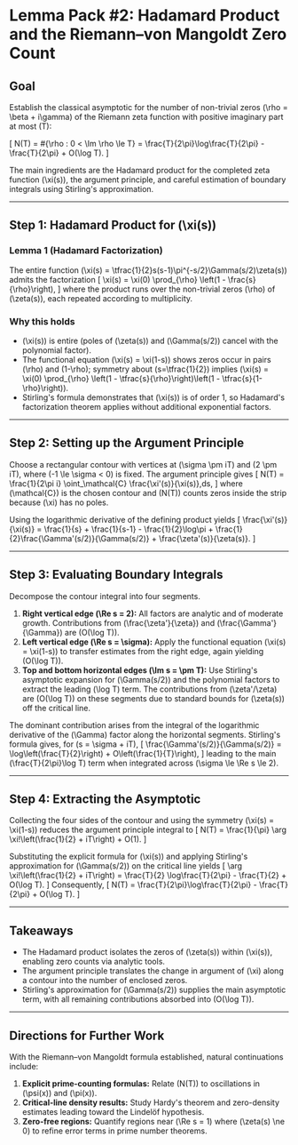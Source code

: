 # Lemma Pack #2: Hadamard Product and the Riemann–von Mangoldt Zero Count

## Goal

Establish the classical asymptotic for the number of non-trivial zeros \(\rho = \beta + i\gamma\) of the Riemann zeta function with positive imaginary part at most \(T\):

\[
N(T) = \#\{\rho : 0 < \Im \rho \le T\} = \frac{T}{2\pi}\log\frac{T}{2\pi} - \frac{T}{2\pi} + O(\log T).
\]

The main ingredients are the Hadamard product for the completed zeta function \(\xi(s)\), the argument principle, and careful estimation of boundary integrals using Stirling's approximation.

---

## Step 1: Hadamard Product for \(\xi(s)\)

### Lemma 1 (Hadamard Factorization)
The entire function \(\xi(s) = \tfrac{1}{2}s(s-1)\pi^{-s/2}\Gamma(s/2)\zeta(s)\) admits the factorization
\[
\xi(s) = \xi(0) \prod_{\rho} \left(1 - \frac{s}{\rho}\right),
\]
where the product runs over the non-trivial zeros \(\rho\) of \(\zeta(s)\), each repeated according to multiplicity.

### Why this holds

- \(\xi(s)\) is entire (poles of \(\zeta(s)\) and \(\Gamma(s/2)\) cancel with the polynomial factor).
- The functional equation \(\xi(s) = \xi(1-s)\) shows zeros occur in pairs \(\rho\) and \(1-\rho\); symmetry about \(s=\tfrac{1}{2}\) implies \(\xi(s) = \xi(0) \prod_{\rho} \left(1 - \tfrac{s}{\rho}\right)\left(1 - \tfrac{s}{1-\rho}\right)\).
- Stirling's formula demonstrates that \(\xi(s)\) is of order 1, so Hadamard's factorization theorem applies without additional exponential factors.

---

## Step 2: Setting up the Argument Principle

Choose a rectangular contour with vertices at \(\sigma \pm iT\) and \(2 \pm iT\), where \(-1 \le \sigma < 0\) is fixed. The argument principle gives
\[
N(T) = \frac{1}{2\pi i} \oint_\mathcal{C} \frac{\xi'(s)}{\xi(s)}\,ds,
\]
where \(\mathcal{C}\) is the chosen contour and \(N(T)\) counts zeros inside the strip because \(\xi\) has no poles.

Using the logarithmic derivative of the defining product yields
\[
\frac{\xi'(s)}{\xi(s)} = \frac{1}{s} + \frac{1}{s-1} - \frac{1}{2}\log\pi + \frac{1}{2}\frac{\Gamma'(s/2)}{\Gamma(s/2)} + \frac{\zeta'(s)}{\zeta(s)}.
\]

---

## Step 3: Evaluating Boundary Integrals

Decompose the contour integral into four segments.

1. **Right vertical edge \(\Re s = 2\):** All factors are analytic and of moderate growth. Contributions from \(\frac{\zeta'}{\zeta}\) and \(\frac{\Gamma'}{\Gamma}\) are \(O(\log T)\).
2. **Left vertical edge \(\Re s = \sigma\):** Apply the functional equation \(\xi(s) = \xi(1-s)\) to transfer estimates from the right edge, again yielding \(O(\log T)\).
3. **Top and bottom horizontal edges \(\Im s = \pm T\):** Use Stirling's asymptotic expansion for \(\Gamma(s/2)\) and the polynomial factors to extract the leading \(\log T\) term. The contributions from \(\zeta'/\zeta\) are \(O(\log T)\) on these segments due to standard bounds for \(\zeta(s)\) off the critical line.

The dominant contribution arises from the integral of the logarithmic derivative of the \(\Gamma\) factor along the horizontal segments. Stirling's formula gives, for \(s = \sigma + iT\),
\[
\frac{\Gamma'(s/2)}{\Gamma(s/2)} = \log\left(\frac{T}{2}\right) + O\left(\frac{1}{T}\right),
\]
leading to the main \(\frac{T}{2\pi}\log T\) term when integrated across \(\sigma \le \Re s \le 2\).

---

## Step 4: Extracting the Asymptotic

Collecting the four sides of the contour and using the symmetry \(\xi(s) = \xi(1-s)\) reduces the argument principle integral to
\[
N(T) = \frac{1}{\pi} \arg \xi\!\left(\frac{1}{2} + iT\right) + O(1).
\]

Substituting the explicit formula for \(\xi(s)\) and applying Stirling's approximation for \(\Gamma(s/2)\) on the critical line yields
\[
\arg \xi\!\left(\frac{1}{2} + iT\right) = \frac{T}{2} \log\frac{T}{2\pi} - \frac{T}{2} + O(\log T).
\]
Consequently,
\[
N(T) = \frac{T}{2\pi}\log\frac{T}{2\pi} - \frac{T}{2\pi} + O(\log T).
\]

---

## Takeaways

- The Hadamard product isolates the zeros of \(\zeta(s)\) within \(\xi(s)\), enabling zero counts via analytic tools.
- The argument principle translates the change in argument of \(\xi\) along a contour into the number of enclosed zeros.
- Stirling's approximation for \(\Gamma(s/2)\) supplies the main asymptotic term, with all remaining contributions absorbed into \(O(\log T)\).

---

## Directions for Further Work

With the Riemann–von Mangoldt formula established, natural continuations include:

1. **Explicit prime-counting formulas:** Relate \(N(T)\) to oscillations in \(\psi(x)\) and \(\pi(x)\).
2. **Critical-line density results:** Study Hardy's theorem and zero-density estimates leading toward the Lindelöf hypothesis.
3. **Zero-free regions:** Quantify regions near \(\Re s = 1\) where \(\zeta(s) \ne 0\) to refine error terms in prime number theorems.
